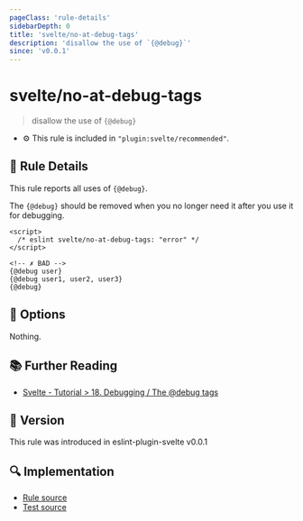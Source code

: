 ```yaml
---
pageClass: 'rule-details'
sidebarDepth: 0
title: 'svelte/no-at-debug-tags'
description: 'disallow the use of `{@debug}`'
since: 'v0.0.1'
---
```


# svelte/no-at-debug-tags

> disallow the use of `{@debug}`

- :gear: This rule is included in `"plugin:svelte/recommended"`.

## :book: Rule Details

This rule reports all uses of `{@debug}`.

The `{@debug}` should be removed when you no longer need it after you use it for debugging.

<ESLintCodeBlock>

<!--eslint-skip-->

```svelte
<script>
  /* eslint svelte/no-at-debug-tags: "error" */
</script>

<!-- ✗ BAD -->
{@debug user}
{@debug user1, user2, user3}
{@debug}
```

</ESLintCodeBlock>

## :wrench: Options

Nothing.

## :books: Further Reading

- [Svelte - Tutorial > 18. Debugging / The @debug tags](https://svelte.dev/tutorial/debug)

## :rocket: Version

This rule was introduced in eslint-plugin-svelte v0.0.1

## :mag: Implementation

- [Rule source](https://github.com/sveltejs/eslint-plugin-svelte/blob/main/packages/eslint-plugin-svelte/src/rules/no-at-debug-tags.ts)
- [Test source](https://github.com/sveltejs/eslint-plugin-svelte/blob/main/packages/eslint-plugin-svelte/tests/src/rules/no-at-debug-tags.ts)
